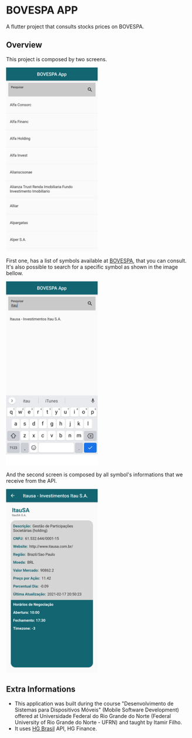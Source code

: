 # BOVESPA APP

A flutter project that consults stocks prices on BOVESPA.

## Overview

This project is composed by two screens.

<img src="./assets/img/InitialScreen.png" height="500">

First one, has a list of symbols available at [BOVESPA](https://console.hgbrasil.com/documentation/finance/symbols), that you can consult.
</br> It's also possible to search for a specific symbol as shown in the image bellow.

<img src="./assets/img/Search.png" height="500">

And the second screen is composed by all symbol's informations that we receive from the API.

<img src="./assets/img/CompanyScreen.png" height="500">

## Extra Informations

- This application was built during the course "Desenvolvimento de Sistemas para Dispositivos Móveis" (Mobile Software Development) offered at Universidade Federal do Rio Grande do Norte (Federal University of Rio Grande do Norte - UFRN) and taught by Itamir Filho.
- It uses [HG Brasil](https://hgbrasil.com/) API, HG Finance.
